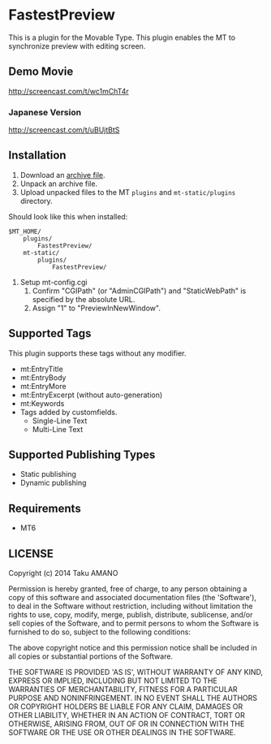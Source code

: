 # FastestPreview

This is a plugin for the Movable Type.
This plugin enables the MT to synchronize preview with editing screen.


## Demo Movie

http://screencast.com/t/wc1mChT4r

### Japanese Version

http://screencast.com/t/uBUjtBtS


## Installation

1. Download an [archive file](https://github.com/usualoma/mt-plugin-FastestPreview/archive/master.zip).
1. Unpack an archive file.
1. Upload unpacked files to the MT `plugins` and `mt-static/plugins` directory.

Should look like this when installed:

    $MT_HOME/
        plugins/
            FastestPreview/
        mt-static/
            plugins/
                FastestPreview/

1. Setup mt-config.cgi
    1. Confirm "CGIPath" (or "AdminCGIPath") and "StaticWebPath" is specified by the absolute URL.
    1. Assign "1" to "PreviewInNewWindow".

## Supported Tags

This plugin supports these tags without any modifier.

* mt:EntryTitle
* mt:EntryBody
* mt:EntryMore
* mt:EntryExcerpt (without auto-generation)
* mt:Keywords
* Tags added by customfields.
    * Single-Line Text
    * Multi-Line Text


## Supported Publishing Types
* Static publishing
* Dynamic publishing


## Requirements
* MT6


## LICENSE

Copyright (c) 2014 Taku AMANO

Permission is hereby granted, free of charge, to any person obtaining
a copy of this software and associated documentation files (the
'Software'), to deal in the Software without restriction, including
without limitation the rights to use, copy, modify, merge, publish,
distribute, sublicense, and/or sell copies of the Software, and to
permit persons to whom the Software is furnished to do so, subject to
the following conditions:

The above copyright notice and this permission notice shall be
included in all copies or substantial portions of the Software.

THE SOFTWARE IS PROVIDED 'AS IS', WITHOUT WARRANTY OF ANY KIND,
EXPRESS OR IMPLIED, INCLUDING BUT NOT LIMITED TO THE WARRANTIES OF
MERCHANTABILITY, FITNESS FOR A PARTICULAR PURPOSE AND NONINFRINGEMENT.
IN NO EVENT SHALL THE AUTHORS OR COPYRIGHT HOLDERS BE LIABLE FOR ANY
CLAIM, DAMAGES OR OTHER LIABILITY, WHETHER IN AN ACTION OF CONTRACT,
TORT OR OTHERWISE, ARISING FROM, OUT OF OR IN CONNECTION WITH THE
SOFTWARE OR THE USE OR OTHER DEALINGS IN THE SOFTWARE.
